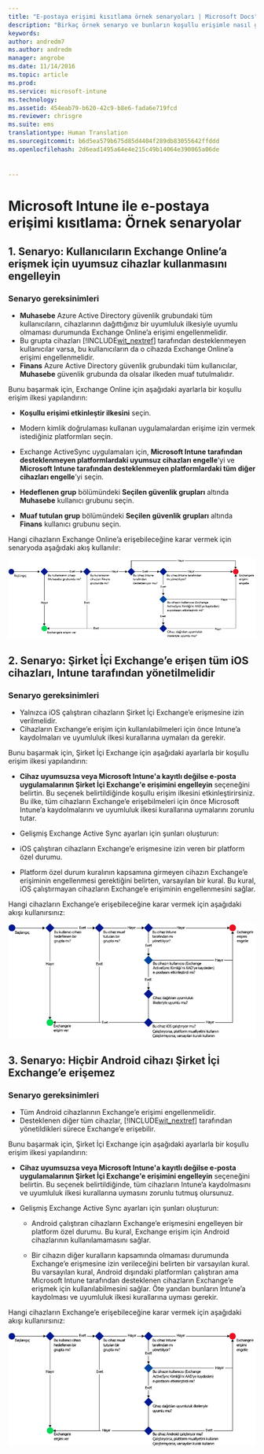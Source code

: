 ```yaml
---
title: "E-postaya erişimi kısıtlama örnek senaryoları | Microsoft Docs"
description: "Birkaç örnek senaryo ve bunların koşullu erişimle nasıl gerçekleştirilebileceği konusunda bilgi."
keywords: 
author: andredm7
ms.author: andredm
manager: angrobe
ms.date: 11/14/2016
ms.topic: article
ms.prod: 
ms.service: microsoft-intune
ms.technology: 
ms.assetid: 454eab79-b620-42c9-b8e6-fada6e719fcd
ms.reviewer: chrisgre
ms.suite: ems
translationtype: Human Translation
ms.sourcegitcommit: b6d5ea579b675d85d4404f289db83055642ffddd
ms.openlocfilehash: 2d6ead1495a64e4e215c49b14064e390065a06de


---
```


# <a name="restrict-access-to-email-with-microsoft-intune-example-scenarios"></a>Microsoft Intune ile e-postaya erişimi kısıtlama: Örnek senaryolar

## <a name="scenario-1-block-users-from-using-noncompliant-devices-to-access-exchange-online"></a>1. Senaryo: Kullanıcıların Exchange Online’a erişmek için uyumsuz cihazlar kullanmasını engelleyin
### <a name="scenario-requirements"></a>Senaryo gereksinimleri
- **Muhasebe** Azure Active Directory güvenlik grubundaki tüm kullanıcıların, cihazlarının dağıttığınız bir uyumluluk ilkesiyle uyumlu olmaması durumunda Exchange Online’a erişimi engellenmelidir.
- Bu grupta cihazları [!INCLUDE[wit_nextref](../includes/wit_nextref_md.md)] tarafından desteklenmeyen kullanıcılar varsa, bu kullanıcıların da o cihazda Exchange Online’a erişimi engellenmelidir.
- **Finans** Azure Active Directory güvenlik grubundaki tüm kullanıcılar, **Muhasebe** güvenlik grubunda da olsalar ilkeden muaf tutulmalıdır.

Bunu başarmak için, Exchange Online için aşağıdaki ayarlarla bir koşullu erişim ilkesi yapılandırın:

- **Koşullu erişimi etkinleştir ilkesini** seçin.

- Modern kimlik doğrulaması kullanan uygulamalardan erişime izin vermek istediğiniz platformları seçin.
- Exchange ActiveSync uygulamaları için, **Microsoft Intune tarafından desteklenmeyen platformlardaki uyumsuz cihazları engelle**’yi ve **Microsoft Intune tarafından desteklenmeyen platformlardaki tüm diğer cihazları engelle**’yi seçin.
-   **Hedeflenen grup** bölümündeki **Seçilen güvenlik grupları** altında **Muhasebe** kullanıcı grubunu seçin.

-   **Muaf tutulan grup** bölümündeki **Seçilen güvenlik grupları** altında **Finans** kullanıcı grubunu seçin.


Hangi cihazların Exchange Online’a erişebileceğine karar vermek için senaryoda aşağıdaki akış kullanılır:

![Cihaz erişim akışı](./media/ConditionalAccess8-5.png)

## <a name="scenario-2-all-ios-devices-that-access-exchange-on-premises-must-be-managed-by-intune"></a>2. Senaryo: Şirket İçi Exchange’e erişen tüm iOS cihazları, Intune tarafından yönetilmelidir
### <a name="scenario-requirements"></a>Senaryo gereksinimleri
- Yalnızca iOS çalıştıran cihazların Şirket İçi Exchange’e erişmesine izin verilmelidir.
- Cihazların Exchange’e erişim için kullanılabilmeleri için önce Intune’a kaydolmaları ve uyumluluk ilkesi kurallarına uymaları da gerekir.

Bunu başarmak için, Şirket İçi Exchange için aşağıdaki ayarlarla bir koşullu erişim ilkesi yapılandırın:

-   **Cihaz uyumsuzsa veya Microsoft Intune'a kayıtlı değilse e-posta uygulamalarının Şirket İçi Exchange'e erişimini engelleyin** seçeneğini belirtin. Bu seçenek belirtildiğinde koşullu erişim ilkesini etkinleştirirsiniz. Bu ilke, tüm cihazların Exchange’e erişebilmeleri için önce Microsoft Intune’a kaydolmalarını ve uyumluluk ilkesi kurallarına uymalarını zorunlu tutar.

-   Gelişmiş Exchange Active Sync ayarları için şunları oluşturun:

  -   iOS çalıştıran cihazların Exchange’e erişmesine izin veren bir platform özel durumu.   

  -   Platform özel durum kuralının kapsamına girmeyen cihazın Exchange’e erişiminin engellenmesi gerektiğini belirten, varsayılan bir kural. Bu kural, iOS çalıştırmayan cihazların Exchange’e erişiminin engellenmesini sağlar.

Hangi cihazların Exchange’e erişebileceğine karar vermek için aşağıdaki akışı kullanırsınız:

![Cihaz erişim akışı](./media/ConditionalAccess8-3.png)

## <a name="scenario-3-no-android-devices-can-access-exchange-on-premises"></a>3. Senaryo: Hiçbir Android cihazı Şirket İçi Exchange’e erişemez
### <a name="scenario-requirements"></a>Senaryo gereksinimleri
- Tüm Android cihazlarının Exchange’e erişimi engellenmelidir.
- Desteklenen diğer tüm cihazlar, [!INCLUDE[wit_nextref](../includes/wit_nextref_md.md)] tarafından yönetildikleri sürece Exchange’e erişebilir.

Bunu başarmak için, Şirket İçi Exchange için aşağıdaki ayarlarla bir koşullu erişim ilkesi yapılandırın:

-   **Cihaz uyumsuzsa veya Microsoft Intune'a kayıtlı değilse e-posta uygulamalarının Şirket İçi Exchange'e erişimini engelleyin** seçeneğini belirtin. Bu seçenek belirtildiğinde, tüm cihazların Intune’a kaydolmasını ve uyumluluk ilkesi kurallarına uymasını zorunlu tutmuş olursunuz.

- Gelişmiş Exchange Active Sync ayarları için şunları oluşturun:
  -   Android çalıştıran cihazların Exchange’e erişmesini engelleyen bir platform özel durumu. Bu kural, Exchange erişim için Android cihazlarının kullanılamamasını sağlar.

  -   Bir cihazın diğer kuralların kapsamında olmaması durumunda Exchange’e erişmesine izin verileceğini belirten bir varsayılan kural. Bu varsayılan kural, Android dışındaki platformları çalıştıran ama Microsoft Intune tarafından desteklenen cihazların Exchange’e erişmek için kullanılabilmesini sağlar. Öte yandan bunların Intune’a kaydolması ve uyumluluk ilkesi kurallarına uyması gerekir.

Hangi cihazların Exchange’e erişebileceğine karar vermek için aşağıdaki akışı kullanırsınız:

![Cihaz erişim akışı](./media/ConditionalAccess8-4.png)



<!--HONumber=Dec16_HO2-->


